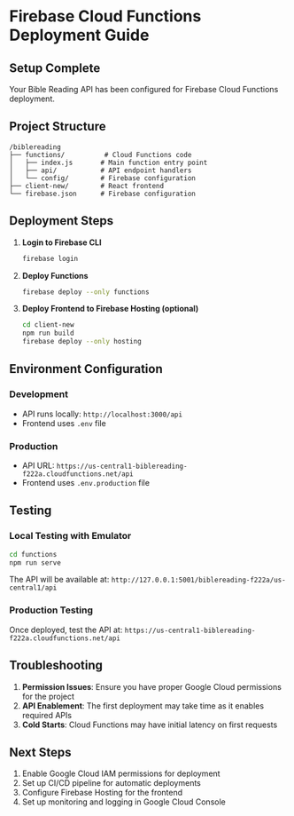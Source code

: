 # Firebase Cloud Functions Deployment Guide

## Setup Complete

Your Bible Reading API has been configured for Firebase Cloud Functions deployment.

## Project Structure

```
/biblereading
├── functions/          # Cloud Functions code
│   ├── index.js       # Main function entry point
│   ├── api/           # API endpoint handlers
│   └── config/        # Firebase configuration
├── client-new/        # React frontend
└── firebase.json      # Firebase configuration
```

## Deployment Steps

1. **Login to Firebase CLI**
   ```bash
   firebase login
   ```

2. **Deploy Functions**
   ```bash
   firebase deploy --only functions
   ```

3. **Deploy Frontend to Firebase Hosting (optional)**
   ```bash
   cd client-new
   npm run build
   firebase deploy --only hosting
   ```

## Environment Configuration

### Development
- API runs locally: `http://localhost:3000/api`
- Frontend uses `.env` file

### Production
- API URL: `https://us-central1-biblereading-f222a.cloudfunctions.net/api`
- Frontend uses `.env.production` file

## Testing

### Local Testing with Emulator
```bash
cd functions
npm run serve
```

The API will be available at:
`http://127.0.0.1:5001/biblereading-f222a/us-central1/api`

### Production Testing
Once deployed, test the API at:
`https://us-central1-biblereading-f222a.cloudfunctions.net/api`

## Troubleshooting

1. **Permission Issues**: Ensure you have proper Google Cloud permissions for the project
2. **API Enablement**: The first deployment may take time as it enables required APIs
3. **Cold Starts**: Cloud Functions may have initial latency on first requests

## Next Steps

1. Enable Google Cloud IAM permissions for deployment
2. Set up CI/CD pipeline for automatic deployments
3. Configure Firebase Hosting for the frontend
4. Set up monitoring and logging in Google Cloud Console